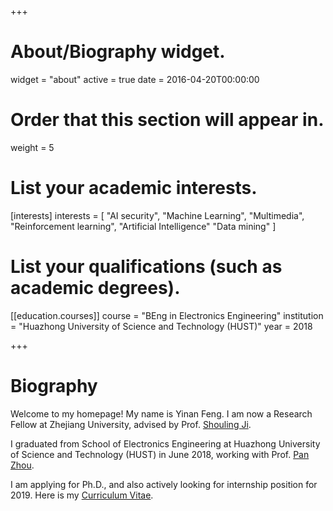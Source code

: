+++
# About/Biography widget.
widget = "about"
active = true
date = 2016-04-20T00:00:00

# Order that this section will appear in.
weight = 5

# List your academic interests.
[interests]
  interests = [
    "AI security",
    "Machine Learning",
    "Multimedia",
    "Reinforcement learning",
    "Artificial Intelligence"
    "Data mining"
  ]

# List your qualifications (such as academic degrees).

[[education.courses]]
  course = "BEng in Electronics Engineering"
  institution = "Huazhong University of Science and Technology (HUST)"
  year = 2018

+++

# Biography

Welcome to my homepage! My name is Yinan Feng. I am now a Research Fellow at Zhejiang University, advised by Prof. [Shouling Ji](http://nesa.zju.edu.cn/webpage/crew/jsl.html).

I graduated from School of Electronics Engineering at Huazhong University of Science and Technology (HUST) in June 2018, working with Prof. [Pan Zhou](https://scholar.google.com/citations?user=cTpFPJgAAAAJ&hl=en).

I am applying for Ph.D., and also actively looking for internship position for 2019. Here is my [Curriculum Vitae](file/resume.pdf).
